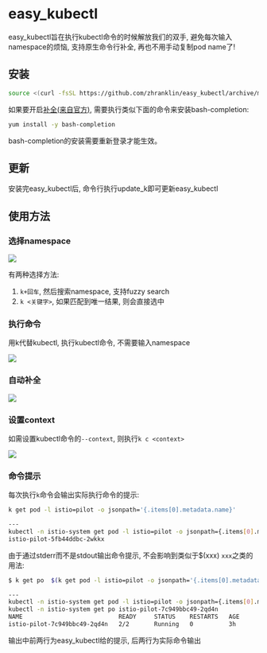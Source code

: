 # easy_kubectl
easy_kubectl旨在执行kubectl命令的时候解放我们的双手, 避免每次输入namespace的烦恼, 支持原生命令行补全, 再也不用手动复制pod name了!

## 安装
```bash
source <(curl -fsSL https://github.com/zhranklin/easy_kubectl/archive/master.tar.gz | tar xzO easy_kubectl-master/install.sh)
```

如果要开启[补全(来自官方)](https://kubernetes.io/docs/reference/kubectl/cheatsheet/#kubectl-autocomplete), 需要执行类似下面的命令来安装bash-completion:

```bash
yum install -y bash-completion
```

bash-completion的安装需要重新登录才能生效。

## 更新
安装完easy_kubectl后, 命令行执行update_k即可更新easy_kubectl

## 使用方法
### 选择namespace
![](https://github.com/zhranklin/easy_kubectl/blob/media/media/ek1.gif)

有两种选择方法:

1. `k+回车`, 然后搜索namespace, 支持fuzzy search
2. `k <关键字>`, 如果匹配到唯一结果, 则会直接选中

### 执行命令
用k代替kubectl, 执行kubectl命令, 不需要输入namespace

![](https://github.com/zhranklin/easy_kubectl/blob/media/media/ek2.gif)

### 自动补全
![](https://github.com/zhranklin/easy_kubectl/blob/media/media/ek4.gif)

### 设置context
如需设置kubectl命令的`--context`, 则执行`k c <context>`

![](https://github.com/zhranklin/easy_kubectl/blob/media/media/ek3.gif)

### 命令提示

每次执行`k`命令会输出实际执行命令的提示:

```bash
k get pod -l istio=pilot -o jsonpath='{.items[0].metadata.name}'

---
kubectl -n istio-system get pod -l istio=pilot -o jsonpath={.items[0].metadata.name}
istio-pilot-5fb44ddbc-2wkkx
```

由于通过stderr而不是stdout输出命令提示, 不会影响到类似于$(xxx) `xxx`之类的用法:

```bash
$ k get po  $(k get pod -l istio=pilot -o jsonpath='{.items[0].metadata.name}')

---
kubectl -n istio-system get pod -l istio=pilot -o jsonpath={.items[0].metadata.name}
kubectl -n istio-system get po istio-pilot-7c949bbc49-2qd4n
NAME                           READY     STATUS    RESTARTS   AGE
istio-pilot-7c949bbc49-2qd4n   2/2       Running   0          3h
```

输出中前两行为easy_kubectl给的提示, 后两行为实际命令输出

